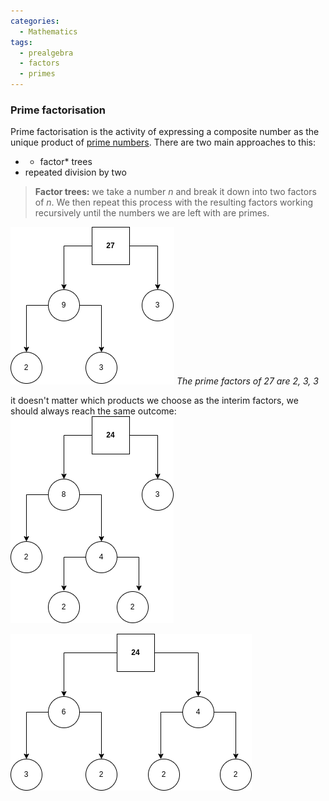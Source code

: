 ```yaml
---
categories:
  - Mathematics
tags:
  - prealgebra
  - factors
  - primes
---
```


### Prime factorisation

Prime factorisation is the activity of expressing a composite number as the unique product of [prime numbers](Primes%20and%20composites.md). There are two main approaches to this:

- - factor\* trees
- repeated division by two

> **Factor trees:** we take a number $n$ and break it down into two factors of $n$. We then repeat this process with the resulting factors working recursively until the numbers we are left with are primes.

![Untitled Diagram-Page-1.drawio.png](../../img/Untitled%20Diagram-Page-1.drawio.png)
_The prime factors of 27 are 2, 3, 3_

it doesn't matter which products we choose as the interim factors, we should always reach the same outcome:
![Untitled Diagram-Page-3.drawio 1.png](../../img/Untitled%20Diagram-Page-3.drawio%201.png)

![Untitled Diagram-Page-2.drawio.png](../../img/Untitled%20Diagram-Page-2.drawio.png)
